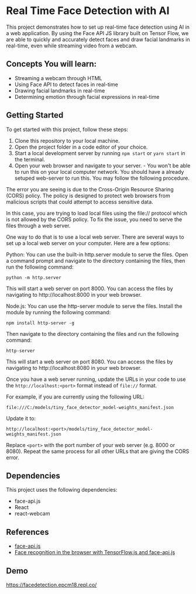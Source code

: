 # Real Time Face Detection with AI

This project demonstrates how to set up real-time face detection using AI in a web application. By using the Face API JS library built on Tensor Flow, we are able to quickly and accurately detect faces and draw facial landmarks in real-time, even while streaming video from a webcam.

## Concepts You will learn:

- Streaming a webcam through HTML
- Using Face API to detect faces in real-time
- Drawing facial landmarks in real-time
- Determining emotion through facial expressions in real-time

## Getting Started

To get started with this project, follow these steps:

1. Clone this repository to your local machine.
2. Open the project folder in a code editor of your choice.
3. Start a local development server by running `npm start` or `yarn start` in the terminal.
4. Open your web browser and navigate to your server. - You won't be able to run this on your local computer network. You should have a already setuped web-server to run this. You may follow the following procedure.

The error you are seeing is due to the Cross-Origin Resource Sharing (CORS) policy. The policy is designed to protect web browsers from malicious scripts that could attempt to access sensitive data.

In this case, you are trying to load local files using the file:// protocol which is not allowed by the CORS policy. To fix the issue, you need to serve the files through a web server.

One way to do that is to use a local web server. There are several ways to set up a local web server on your computer. Here are a few options:

Python: You can use the built-in http.server module to serve the files. Open a command prompt and navigate to the directory containing the files, then run the following command:

```python -m http.server```

This will start a web server on port 8000. You can access the files by navigating to http://localhost:8000 in your web browser.

Node.js: You can use the http-server module to serve the files. Install the module by running the following command:

```npm install http-server -g```

Then navigate to the directory containing the files and run the following command:

```http-server```

This will start a web server on port 8080. You can access the files by navigating to http://localhost:8080 in your web browser.

Once you have a web server running, update the URLs in your code to use the `http://localhost:<port>` format instead of `file://` format.

For example, if you are currently using the following URL:

```file:///C:/models/tiny_face_detector_model-weights_manifest.json```

Update it to:

```http://localhost:<port>/models/tiny_face_detector_model-weights_manifest.json```

Replace `<port>` with the port number of your web server (e.g. 8000 or 8080). Repeat the same process for all other URLs that are giving the CORS error.

## Dependencies

This project uses the following dependencies:

- face-api.js
- React
- react-webcam

## References

- [face-api.js](https://github.com/justadudewhohacks/face-api.js)
- [Face recognition in the browser with TensorFlow.js and face-api.js](https://itnext.io/face-api-js-javascript-api-for-face-recognition-in-the-browser-with-tensorflow-js-bcc2a6c4cf07)

## Demo

https://facedetection.epcm18.repl.co/
